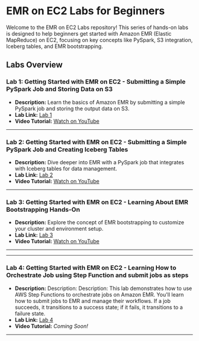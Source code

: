 

# EMR on EC2 Labs for Beginners

Welcome to the EMR on EC2 Labs repository! This series of hands-on labs is designed to help beginners get started with Amazon EMR (Elastic MapReduce) on EC2, focusing on key concepts like PySpark, S3 integration, Iceberg tables, and EMR bootstrapping.

## Labs Overview

### Lab 1: Getting Started with EMR on EC2 - Submitting a Simple PySpark Job and Storing Data on S3
- **Description:** Learn the basics of Amazon EMR by submitting a simple PySpark job and storing the output data on S3.
- **Lab Link:** [Lab 1](https://github.com/soumilshah1995/emr-ec2-labs/tree/main/labs/lab1)
- **Video Tutorial:** [Watch on YouTube](https://www.youtube.com/watch?v=nfzuLdIZODY)

---

### Lab 2: Getting Started with EMR on EC2 - Submitting a Simple PySpark Job and Creating Iceberg Tables
- **Description:** Dive deeper into EMR with a PySpark job that integrates with Iceberg tables for data management.
- **Lab Link:** [Lab 2](https://github.com/soumilshah1995/emr-ec2-labs/tree/main/labs/lab2)
- **Video Tutorial:** [Watch on YouTube](https://www.youtube.com/watch?v=XYto-pZXkto)

---

### Lab 3: Getting Started with EMR on EC2 - Learning About EMR Bootstrapping Hands-On
- **Description:** Explore the concept of EMR bootstrapping to customize your cluster and environment setup.
- **Lab Link:** [Lab 3](https://github.com/soumilshah1995/emr-ec2-labs/tree/main/labs/labs3)
- **Video Tutorial:** [Watch on YouTube](https://youtu.be/SRSTYlOzfhU)


---

---

### Lab 4: Getting Started with EMR on EC2 - Learning How to  Orchestrate Job using Step Function  and submit jobs as steps
- **Description:** Description: Description: This lab demonstrates how to use AWS Step Functions to orchestrate jobs on Amazon EMR. You'll learn how to submit jobs to EMR and manage their workflows. If a job succeeds, it transitions to a success state; if it fails, it transitions to a failure state.
- **Lab Link:** [Lab 4](https://github.com/soumilshah1995/emr-ec2-labs/tree/main/labs/lab4)
- **Video Tutorial:** *Coming Soon!*

---


